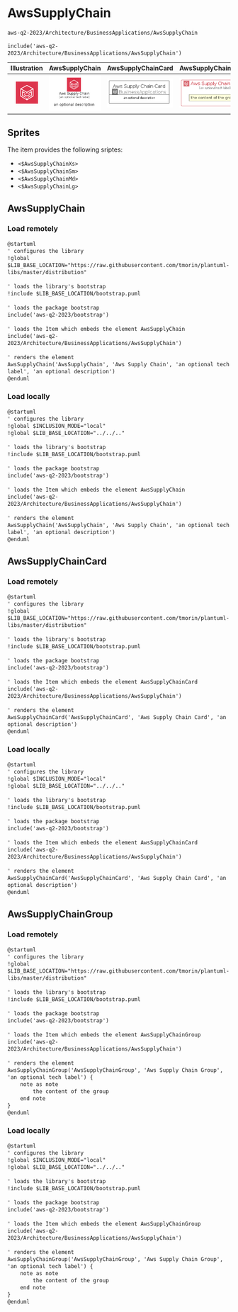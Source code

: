 # AwsSupplyChain


```text
aws-q2-2023/Architecture/BusinessApplications/AwsSupplyChain
```

```text
include('aws-q2-2023/Architecture/BusinessApplications/AwsSupplyChain')
```



| Illustration | AwsSupplyChain | AwsSupplyChainCard | AwsSupplyChainGroup |
| :---: | :---: | :---: | :---: |
| ![illustration for Illustration](../../../aws-q2-2023/Architecture/BusinessApplications/AwsSupplyChain.png) | ![illustration for AwsSupplyChain](../../../aws-q2-2023/Architecture/BusinessApplications/AwsSupplyChain.Local.png) | ![illustration for AwsSupplyChainCard](../../../aws-q2-2023/Architecture/BusinessApplications/AwsSupplyChainCard.Local.png) | ![illustration for AwsSupplyChainGroup](../../../aws-q2-2023/Architecture/BusinessApplications/AwsSupplyChainGroup.Local.png) |



## Sprites
The item provides the following sriptes:

- `<$AwsSupplyChainXs>`
- `<$AwsSupplyChainSm>`
- `<$AwsSupplyChainMd>`
- `<$AwsSupplyChainLg>`





## AwsSupplyChain

### Load remotely
```plantuml
@startuml
' configures the library
!global $LIB_BASE_LOCATION="https://raw.githubusercontent.com/tmorin/plantuml-libs/master/distribution"

' loads the library's bootstrap
!include $LIB_BASE_LOCATION/bootstrap.puml

' loads the package bootstrap
include('aws-q2-2023/bootstrap')

' loads the Item which embeds the element AwsSupplyChain
include('aws-q2-2023/Architecture/BusinessApplications/AwsSupplyChain')

' renders the element
AwsSupplyChain('AwsSupplyChain', 'Aws Supply Chain', 'an optional tech label', 'an optional description')
@enduml
```

### Load locally
```plantuml
@startuml
' configures the library
!global $INCLUSION_MODE="local"
!global $LIB_BASE_LOCATION="../../.."

' loads the library's bootstrap
!include $LIB_BASE_LOCATION/bootstrap.puml

' loads the package bootstrap
include('aws-q2-2023/bootstrap')

' loads the Item which embeds the element AwsSupplyChain
include('aws-q2-2023/Architecture/BusinessApplications/AwsSupplyChain')

' renders the element
AwsSupplyChain('AwsSupplyChain', 'Aws Supply Chain', 'an optional tech label', 'an optional description')
@enduml
```

## AwsSupplyChainCard

### Load remotely
```plantuml
@startuml
' configures the library
!global $LIB_BASE_LOCATION="https://raw.githubusercontent.com/tmorin/plantuml-libs/master/distribution"

' loads the library's bootstrap
!include $LIB_BASE_LOCATION/bootstrap.puml

' loads the package bootstrap
include('aws-q2-2023/bootstrap')

' loads the Item which embeds the element AwsSupplyChainCard
include('aws-q2-2023/Architecture/BusinessApplications/AwsSupplyChain')

' renders the element
AwsSupplyChainCard('AwsSupplyChainCard', 'Aws Supply Chain Card', 'an optional description')
@enduml
```

### Load locally
```plantuml
@startuml
' configures the library
!global $INCLUSION_MODE="local"
!global $LIB_BASE_LOCATION="../../.."

' loads the library's bootstrap
!include $LIB_BASE_LOCATION/bootstrap.puml

' loads the package bootstrap
include('aws-q2-2023/bootstrap')

' loads the Item which embeds the element AwsSupplyChainCard
include('aws-q2-2023/Architecture/BusinessApplications/AwsSupplyChain')

' renders the element
AwsSupplyChainCard('AwsSupplyChainCard', 'Aws Supply Chain Card', 'an optional description')
@enduml
```

## AwsSupplyChainGroup

### Load remotely
```plantuml
@startuml
' configures the library
!global $LIB_BASE_LOCATION="https://raw.githubusercontent.com/tmorin/plantuml-libs/master/distribution"

' loads the library's bootstrap
!include $LIB_BASE_LOCATION/bootstrap.puml

' loads the package bootstrap
include('aws-q2-2023/bootstrap')

' loads the Item which embeds the element AwsSupplyChainGroup
include('aws-q2-2023/Architecture/BusinessApplications/AwsSupplyChain')

' renders the element
AwsSupplyChainGroup('AwsSupplyChainGroup', 'Aws Supply Chain Group', 'an optional tech label') {
    note as note
        the content of the group
    end note
}
@enduml
```

### Load locally
```plantuml
@startuml
' configures the library
!global $INCLUSION_MODE="local"
!global $LIB_BASE_LOCATION="../../.."

' loads the library's bootstrap
!include $LIB_BASE_LOCATION/bootstrap.puml

' loads the package bootstrap
include('aws-q2-2023/bootstrap')

' loads the Item which embeds the element AwsSupplyChainGroup
include('aws-q2-2023/Architecture/BusinessApplications/AwsSupplyChain')

' renders the element
AwsSupplyChainGroup('AwsSupplyChainGroup', 'Aws Supply Chain Group', 'an optional tech label') {
    note as note
        the content of the group
    end note
}
@enduml
```

